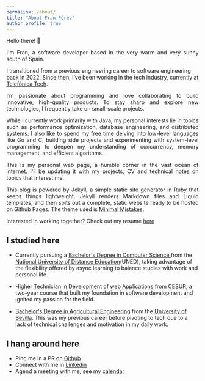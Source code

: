 ```yaml
---
permalink: /about/
title: "About Fran Pérez"
author_profile: true
---
```


Hello there! 👋

<p style="text-align:justify">
I'm Fran, a software developer based in the <del>very</del> warm and <del>very</del> sunny south of Spain.

I transitioned from a previous engineering career to software engineering back in 2022. Since then, I’ve been working in the tech industry, currently at <a target="_blank" href="https://telefonicatech.com/">Telefónica Tech</a>.
</p>

<p style="text-align:justify">
I’m passionate about programming and love collaborating to build innovative, high-quality products. To stay sharp and explore new technologies, I frequently take on small-scale projects.</p>

<p style="text-align:justify">
While I currently work primarily with Java, my personal interests lie in topics such as performance optimization, database engineering, and distributed systems. I also like to spend my free time delving into low-level languages like Go and C, building side projects and experimenting with system-level programming to deepen my understanding of concurrency, memory management, and efficient algorithms.</p>

<p style="text-align:justify">
This is my personal web page, a humble corner in the vast ocean of internet. I'll be updating it with my projects, CV and technical notes on topics that interest me.</p>

<p style="text-align:justify">
This blog is powered by Jekyll, a simple static site generator in Ruby that keeps things lightweight. Jekyll renders Markdown files and Liquid templates, and then spits out a complete, static website ready to be hosted on Github Pages. The theme used is <a target="_blank" href="https://github.com/mmistakes/minimal-mistakes">Minimal Mistakes</a>.</p>


Interested in working together? Check out my resume [here](https://www.franpersanchez.com/assets/resume/Fran_PEREZ_Resume_[Eng]f.pdf)

## I studied here
* Currently pursuing a <span style="text-decoration: underline;">Bachelor's Degree in Computer Science </span> from the [National University of Distance Education](https://www.uned.es/universidad/inicio/en/)(UNED), taking advantage of the flexibility offered by async learning to balance studies with work and personal life.

* <span style="text-decoration: underline;">Higher Technician in Development of web Applications</span> from [CESUR](https://www.cesurformacion.com/), a two-year course that built my foundation in software development and ignited my passion for the field.

* <span style="text-decoration: underline;">Bachelor's Degree in Agricultural Engineering</span> from the [University of Sevilla](https://www.us.es/). This was my previous career before pivoting to tech due to a lack of technical challenges and motivation in my daily work.

## I hang around here
* Ping me in a PR on [Github](https://github.com/franpersanchez)
* Connect with me in [Linkedin](https://www.linkedin.com/in/franpersanchez/)
* Agend a meeting with me, see my [calendar](https://calendly.com/franpersanchez/30min?preview_source=et_card&month=2024-09)